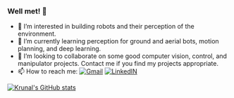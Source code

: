 ### Well met! 👋

<!--
**KrunalBhatt99/KrunalBhatt99** is a ✨ _special_ ✨ repository because its `README.md` (this file) appears on your GitHub profile.
-->
- 👀 I’m interested in building robots and their perception of the environment.
- 🌱 I’m currently learning perception for ground and aerial bots, motion planning, and deep learning.
- 💞️ I’m looking to collaborate on some good computer vision, control, and manipulator projects. Contact me if you find my projects appropriate.
- 📫 How to reach me:
  [![Gmail](https://img.shields.io/badge/Gmail-D14836?style=for-the-badge&logo=gmail&logoColor=white)](kmbhatt999@gmail.com) [![LinkedIN](https://img.shields.io/badge/LinkedIn-0077B5?style=for-the-badge&logo=linkedin&logoColor=white)](https://www.linkedin.com/in/krunalbhatt9/)

[![Krunal's GitHub stats](https://github-readme-stats-git-masterrstaa-rickstaa.vercel.app/api?username={KrunalBhatt99})](https://github.com/KrunalBhatt99/readme-stats)

